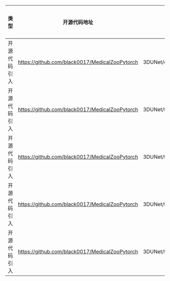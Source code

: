 | 类型     | 开源代码地址                                         | 文件名                                           | 公网IP地址/公网URL地址/域名/邮箱地址                                                                       | 用途说明  |
|--------|------------------------------------------------|-----------------------------------------------|----------------------------------------------------------------------------------------------|-------|
| 开源代码引入 | https://github.com/black0017/MedicalZooPytorch | 3DUNet/docker/Dockerfile                      | black.adaloglou@gmail.com                                                                    | 邮箱    |
| 开源代码引入 | https://github.com/black0017/MedicalZooPytorch | 3DUNet/tests/test_medical_3D_augemt.py        | https://nipy.org/nibabel/_downloads/c16214e490de2a223655d30f4ba78f15/someones_anatomy.nii.gz | 下载数据集 |
| 开源代码引入 | https://github.com/black0017/MedicalZooPytorch | 3DUNet/tests/test_medical_3D_augemt.py        | https://nipy.org/nibabel/_downloads/f76cc5a46e5368e2c779868abc49e497/someones_epi.nii.gz     | 下载数据集 |
| 开源代码引入 | https://github.com/black0017/MedicalZooPytorch | 3DUNet/tests/test_medical_3D_preprocessing.py | https://nipy.org/nibabel/_downloads/c16214e490de2a223655d30f4ba78f15/someones_anatomy.nii.gz | 下载数据集 |
| 开源代码引入 | https://github.com/black0017/MedicalZooPytorch | 3DUNet/tests/test_medical_3D_preprocessing.py | https://nipy.org/nibabel/_downloads/f76cc5a46e5368e2c779868abc49e497/someones_epi.nii.gz     | 下载数据集 |

